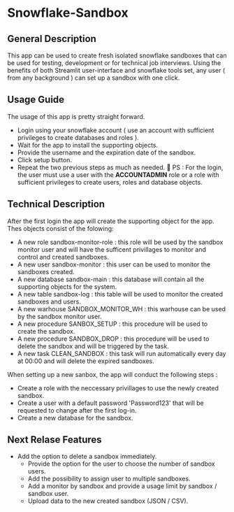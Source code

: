 # Snowflake-Sandbox

## General Description

This app can be used to create fresh isolated snowflake sandboxes that can be used for testing, development or for technical job interviews. 
Using the benefits of both Streamlit user-interface and snowflake  tools set, any user ( from any background ) can set up a sandbox with one click. 

## Usage Guide

The usage of this app is pretty straight forward.

- Login using your snowflake account ( use an account with sufficient privileges to create databases and roles ).
- Wait for the app to install the supporting objects.
- Provide the username and the expiration date of the sandbox.
- Click setup button.
- Repeat the two previous steps as much as needed.
🔔 PS : For the login, the user must use a user with the **ACCOUNTADMIN** role or a role with sufficient privileges to create users, roles and database objects.

## Technical Description

After the first login the app will create the supporting object for the app. 
Thes objects consist of the folowing:

- A new role sandbox-monitor-role : this role will be used by the sandbox monitor user and will have the sufficent privillages to monitor and control and created sandboxes.
- A new user sandbox-monitor : this user can be used to monitor the sandboxes created.
- A new database sandbox-main : this database will contain all the supporting objects for the system.
- A new table sandbox-log : this table will be used to monitor the created sandboxes and users.
- A new warhouse SANDBOX_MONITOR_WH : this warhouse can be used by the sandbox monitor user.
- A new procedure SANBOX_SETUP : this procedure will be used to create the sandbox.
- A new procedure SANDBOX_DROP : this procedure will be used to delete the sandbox and will be triggered by the task.
- A new task CLEAN_SANDBOX : this task will run automatically every day at 00:00 and will delete the expired sandboxes.

When setting up a new sanbox, the app will conduct the following steps :

- Create a role with the neccessary privillages to use the newly created sandbox.
- Create a user with a default password 'Password123' that will be requested to change after the first log-in.
- Create a new database for the sandbox.

## Next Relase Features

 - Add the option to delete a sandbox immediately.
    - Provide the option for the user to choose the number of sandbox users.
    - Add the possibility to assign user to multiple sandboxes.
    - Add a monitor by sandbox and provide a usage limit by sandbox / sandbox user.
    - Upload data to the new created sandbox (JSON / CSV).
